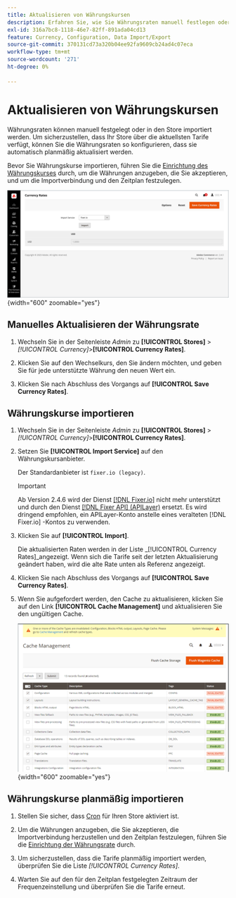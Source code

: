 ```yaml
---
title: Aktualisieren von Währungskursen
description: Erfahren Sie, wie Sie Währungsraten manuell festlegen oder in Ihren Speicher importieren können.
exl-id: 316a7bc8-1118-46e7-82ff-891ada04cd13
feature: Currency, Configuration, Data Import/Export
source-git-commit: 370131cd73a320b04ee92fa9609cb24ad4c07eca
workflow-type: tm+mt
source-wordcount: '271'
ht-degree: 0%

---
```


# Aktualisieren von Währungskursen

Währungsraten können manuell festgelegt oder in den Store importiert werden. Um sicherzustellen, dass Ihr Store über die aktuellsten Tarife verfügt, können Sie die Währungsraten so konfigurieren, dass sie automatisch planmäßig aktualisiert werden.

Bevor Sie Währungskurse importieren, führen Sie die [Einrichtung des Währungskurses](currency-configuration.md) durch, um die Währungen anzugeben, die Sie akzeptieren, und um die Importverbindung und den Zeitplan festzulegen.

![Währungskurse](./assets/stores-currency-rate-update.png){width="600" zoomable="yes"}

## Manuelles Aktualisieren der Währungsrate

1. Wechseln Sie in der Seitenleiste _Admin_ zu **[!UICONTROL Stores]** > _[!UICONTROL Currency]_>**[!UICONTROL Currency Rates]**.

1. Klicken Sie auf den Wechselkurs, den Sie ändern möchten, und geben Sie für jede unterstützte Währung den neuen Wert ein.

1. Klicken Sie nach Abschluss des Vorgangs auf **[!UICONTROL Save Currency Rates]**.

## Währungskurse importieren

1. Wechseln Sie in der Seitenleiste _Admin_ zu **[!UICONTROL Stores]** > _[!UICONTROL Currency]_>**[!UICONTROL Currency Rates]**.

1. Setzen Sie **[!UICONTROL Import Service]** auf den Währungskursanbieter.

   Der Standardanbieter ist `fixer.io (legacy)`.

   >[!IMPORTANT]
   >
   >Ab Version 2.4.6 wird der Dienst [[!DNL Fixer.io]](https://fixer.io/) nicht mehr unterstützt und durch den Dienst [[!DNL Fixer API] (APILayer)](https://apilayer.com/marketplace/fixer-api) ersetzt. Es wird dringend empfohlen, ein APILayer-Konto anstelle eines veralteten [!DNL Fixer.io] -Kontos zu verwenden.

1. Klicken Sie auf **[!UICONTROL Import]**.

   Die aktualisierten Raten werden in der Liste _[!UICONTROL Currency Rates]_angezeigt. Wenn sich die Tarife seit der letzten Aktualisierung geändert haben, wird die alte Rate unten als Referenz angezeigt.

1. Klicken Sie nach Abschluss des Vorgangs auf **[!UICONTROL Save Currency Rates]**.

1. Wenn Sie aufgefordert werden, den Cache zu aktualisieren, klicken Sie auf den Link **[!UICONTROL Cache Management]** und aktualisieren Sie den ungültigen Cache.

   ![Systemmeldung - Aktualisieren des ungültigen Caches](./assets/currency-cache-update.png){width="600" zoomable="yes"}

## Währungskurse planmäßig importieren

1. Stellen Sie sicher, dass [Cron](../systems/cron.md) für Ihren Store aktiviert ist.

1. Um die Währungen anzugeben, die Sie akzeptieren, die Importverbindung herzustellen und den Zeitplan festzulegen, führen Sie die [Einrichtung der Währungsrate](currency-configuration.md) durch.

1. Um sicherzustellen, dass die Tarife planmäßig importiert werden, überprüfen Sie die Liste _[!UICONTROL Currency Rates]_.

1. Warten Sie auf den für den Zeitplan festgelegten Zeitraum der Frequenzeinstellung und überprüfen Sie die Tarife erneut.
